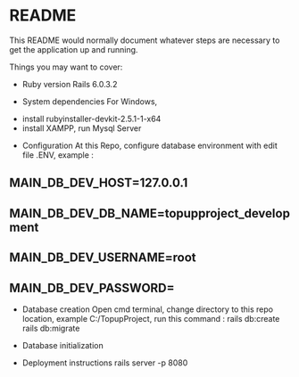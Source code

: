 # README

This README would normally document whatever steps are necessary to get the
application up and running.

Things you may want to cover:

* Ruby version
Rails 6.0.3.2

* System dependencies
For Windows,
- install rubyinstaller-devkit-2.5.1-1-x64
- install XAMPP, run Mysql Server

* Configuration
At this Repo, configure database environment with edit file .ENV, example :
## MAIN_DB_DEV_HOST=127.0.0.1
## MAIN_DB_DEV_DB_NAME=topupproject_development
## MAIN_DB_DEV_USERNAME=root
## MAIN_DB_DEV_PASSWORD=

* Database creation
Open cmd terminal, change directory to this repo location, example C:/TopupProject, run this command :
rails db:create
rails db:migrate

* Database initialization

* Deployment instructions
 rails server -p 8080
